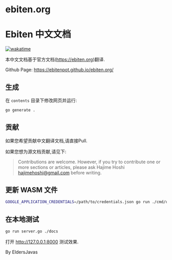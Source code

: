 # ebiten.org
# Ebiten 中文文档

[![wakatime](https://wakatime.com/badge/github/EbitenPot/ebiten.org.svg)](https://wakatime.com/badge/github/EbitenPot/ebiten.org)

本中文文档基于官方文档(<https://ebiten.org>)翻译.

Github Page: <https://ebitenpot.github.io/ebiten.org/>

## 生成
在 `contents` 目录下修改网页并运行:

```sh
go generate .
```

## 贡献

如果您希望贡献中文翻译文档,请直接Pull.

如果您想为源文档贡献,请见下:
> Contributions are welcome. However, if you try to contribute one or more sections or articles, please ask Hajime Hoshi <hajimehoshi@gmail.com> before writing.

## 更新 WASM 文件

```sh
GOOGLE_APPLICATION_CREDENTIALS=/path/to/credentials.json go run ./cmd/uploadwasm/ -ebitenpath=../path/to/ebiten -upload
```

## 在本地测试

```sh
go run server.go ./docs
```

打开 <http://127.0.0.1:8000> 测试效果.

By EldersJavas